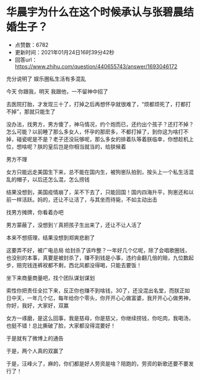 # 华晨宇为什么在这个时候承认与张碧晨结婚生子？
- 点赞数：6782
- 更新时间：2021年01月24日16时39分42秒
- 回答url：https://www.zhihu.com/question/440655743/answer/1693046172
<body>
 <p data-pid="KEjEQSlg">充分说明了 娱乐圈私生活有多混乱</p>
 <p data-pid="W_WF-1gl">今天 你跟我，明天 我跟他，一不留神中招了</p>
 <p data-pid="DHFWhQQc">去医院打胎，才发现三十了，打掉之后再想怀孕就很难了，“烦都烦死了，打都打不掉”，那就只能生了</p>
 <p data-pid="yI2cWJ6N">没办法，找男方，男方傻了，神马情况，约个炮而已，还约出个孩子？还打不掉？怎么可能？以前睡了那么多女人，怀孕的那麽多，不都打掉了，到你这为啥打不掉，碰瓷呢是不是？老子还没玩够呢，那么多女的排着队等着朕临幸，你想趁机上位，想啥呢？朕的皇后岂是你相当就当的，给朕候着</p>
 <p data-pid="Z9iDWoBX">男方不理</p>
 <p data-pid="45O9-em4">女方只能远走美国生下来，总不能在国内生，被狗崽队拍到，按头上一个私生活混乱的帽子，以后还怎么混，怎么捞钱</p>
 <p data-pid="FCEEcElI">结果没想到，美国疫情崩了，呆不下去了，只能回国！国内四海升平，狗崽还和以前一样活跃。妈的，还让不让活了，与其坐而待毙，不如主动出击</p>
 <p data-pid="6ZZrQse7">找男方摊牌，你看着办吧</p>
 <p data-pid="pPTXhZFH">男方蒙蔽了，没想到丫真把孩子生出来了，还让不让人活了</p>
 <p data-pid="xKWccl9e">本来不想搭理，结果没想到郑爽悲剧了</p>
 <p data-pid="2eARxkvb">这要弄不好，被广电总局 给封杀了该咋整？一年好几个亿呢，除了会唱歌圈钱，也没别的本事，真要是被封杀了，赚不到钱是小事，违约金翻几倍的赔，九位数起步，赔完钱连裤衩都不剩，西北风都没得喝，只能去要饭！</p>
 <p data-pid="QMah1UPd">坐下来商量商量吧，找个团队谋划谋划</p>
 <p data-pid="F5CPiSiz">索性你把责任全拦下来，反正你也赚不到啥钱，30了，还没混出名堂，而朕正如日中天，一年几个亿，每年给你个零头，你开开心心做富婆，我开开心心做男神，你好，我好，大家好，双赢</p>
 <p data-pid="7rBAkRpl">女方一琢磨，是这么回事，我是慈母，你是慈父，你继续捞钱，你吃肉，我喝汤，也挺不错！总比撕破了脸，大家都没得混要好！</p>
 <p data-pid="lBvXxO2j">于是就有了微博上的通告</p>
 <p data-pid="BfkcHY6g">于是，两个人真的双赢了</p>
 <p data-pid="EHLoTPni">于是，汪峰火了，麻的，你们都是好人劳资是啥？陪跑的，劳资的新歌还要不要发行了！</p>
 <p></p>
</body>